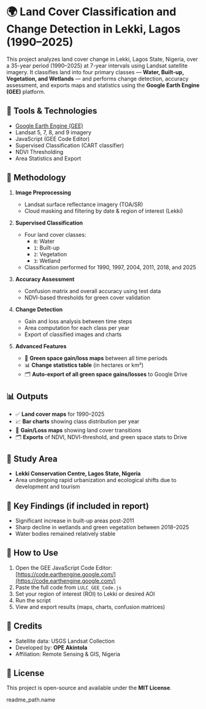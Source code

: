 # 🌍 Land Cover Classification and Change Detection in Lekki, Lagos (1990–2025)

This project analyzes land cover change in Lekki, Lagos State, Nigeria, over a 35-year period (1990–2025) at 7-year intervals using Landsat satellite imagery. It classifies land into four primary classes — **Water, Built-up, Vegetation, and Wetlands** — and performs change detection, accuracy assessment, and exports maps and statistics using the **Google Earth Engine (GEE)** platform.

## 🔧 Tools & Technologies

- [Google Earth Engine (GEE)](https://earthengine.google.com/)
- Landsat 5, 7, 8, and 9 imagery
- JavaScript (GEE Code Editor)
- Supervised Classification (CART classifier)
- NDVI Thresholding
- Area Statistics and Export

## 🧪 Methodology

1. **Image Preprocessing**
   - Landsat surface reflectance imagery (TOA/SR)
   - Cloud masking and filtering by date & region of interest (Lekki)

2. **Supervised Classification**
   - Four land cover classes:
     - `0`: Water  
     - `1`: Built-up  
     - `2`: Vegetation  
     - `3`: Wetland  
   - Classification performed for 1990, 1997, 2004, 2011, 2018, and 2025

3. **Accuracy Assessment**
   - Confusion matrix and overall accuracy using test data
   - NDVI-based thresholds for green cover validation

4. **Change Detection**
   - Gain and loss analysis between time steps
   - Area computation for each class per year
   - Export of classified images and charts

5. **Advanced Features**
   - 🌳 **Green space gain/loss maps** between all time periods
   - 📊 **Change statistics table** (in hectares or km²)
   - 🗂 **Auto-export of all green space gains/losses** to Google Drive

## 📊 Outputs

- ✅ **Land cover maps** for 1990–2025
- 📈 **Bar charts** showing class distribution per year
- 🔁 **Gain/Loss maps** showing land cover transitions
- 🗂️ **Exports** of NDVI, NDVI-threshold, and green space stats to Drive

## 📍 Study Area

- **Lekki Conservation Centre, Lagos State, Nigeria**
- Area undergoing rapid urbanization and ecological shifts due to development and tourism

## 📌 Key Findings (if included in report)

- Significant increase in built-up areas post-2011
- Sharp decline in wetlands and green vegetation between 2018–2025
- Water bodies remained relatively stable

## 🚀 How to Use

1. Open the GEE JavaScript Code Editor: [https://code.earthengine.google.com/](https://code.earthengine.google.com/)
2. Paste the full code from `LULC_GEE_Code.js`
3. Set your region of interest (ROI) to Lekki or desired AOI
4. Run the script
5. View and export results (maps, charts, confusion matrices)

## 📌 Credits

- Satellite data: USGS Landsat Collection
- Developed by: **OPE Akintola**
- Affiliation: Remote Sensing & GIS, Nigeria

## 📄 License

This project is open-source and available under the **MIT License**.


readme_path.name

